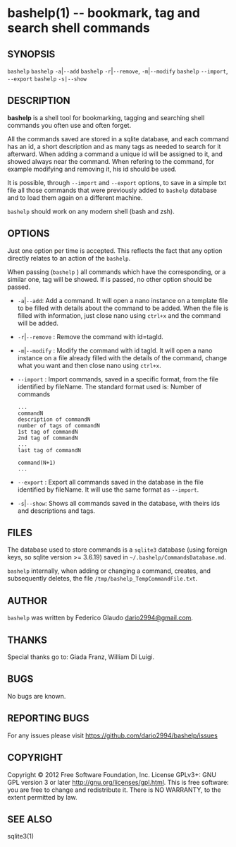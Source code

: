 bashelp(1) -- bookmark, tag and search shell commands
=============================================

## SYNOPSIS

`bashelp` <tag>
`bashelp` `-a`|`--add`
`bashelp`  `-r`|`--remove`, `-m`|`--modify` <tagId>
`bashelp` `--import`, `--export` <fileName>
`bashelp` `-s|--show`

## DESCRIPTION

**bashelp** is a shell tool for bookmarking, tagging and searching shell 
commands you often use and often forget.

All the commands saved are stored in a sqlite database, and each command has an 
id, a short description and as many tags as needed to search for it afterward. 
When adding a command a unique id will be assigned to it, and showed always near
the command. When refering to the command, for example modifying and removing
it, his id should be used.

It is possible, through `--import` and `--export` options, to save in a simple
txt file all those commands that were previously added to `bashelp` database and
to load them again on a different machine.

`bashelp` should work on any modern shell (bash and zsh).

## OPTIONS

Just one option per time is accepted. This reflects the fact that any option 
directly relates to an action of the `bashelp`.

When passing <tag> (`bashelp` <tag>) all commands which have the corresponding, 
or a similar one, tag will be showed.
If <tag> is passed, no other option should be passed.

  * `-a`|`--add`:
    Add a command. It will open a nano instance on a template file to be filled 
    with details about the command to be added. When the file is filled with 
    information, just close nano using `ctrl+x` and the command will be added.

  * `-r`|`--remove` <tagId>:
    Remove the command with id=tagId. 

  * `-m`|`--modify` <tagId>:
    Modify the command with id tagId. It will open a nano instance on a file
    already filled with the details of the command, change what you want and
    then close nano using `ctrl+x`.

  * `--import` <fileName>:
    Import commands, saved in a specific format, from the file identified by
    fileName.
    The standard format used is:
		Number of commands
		
		...
		commandN
		description of commandN
		number of tags of commandN
		1st tag of commandN
		2nd tag of commandN
		...
		last tag of commandN
		
		command(N+1)
		...
		
  * `--export` <fileName>:
    Export all commands saved in the database in the file identified by 
    fileName. It will use the same format as `--import`.
    
  * `-s`|`--show`:
    Shows all commands saved in the database, with theirs ids and descriptions
    and tags.

## FILES

The database used to store commands is a `sqlite3` database (using foreign keys, 
so sqlite version >= 3.6.19) saved in `~/.bashelp/CommandsDatabase.md`.

`bashelp` internally, when adding or changing a command, creates, and 
subsequently deletes, the file `/tmp/bashelp_TempCommandFile.txt`.

## AUTHOR
`bashelp` was written by Federico Glaudo <dario2994@gmail.com>.

## THANKS
Special thanks go to: Giada Franz, William Di Luigi.

## BUGS

No bugs are known.

## REPORTING BUGS

For any issues please visit <https://github.com/dario2994/bashelp/issues>

## COPYRIGHT

Copyright  ©  2012  Free Software Foundation, Inc.  License GPLv3+: GNU
GPL version 3 or later <http://gnu.org/licenses/gpl.html>.
This is free software: you are free  to  change  and  redistribute  it.
There is NO WARRANTY, to the extent permitted by law.


## SEE ALSO

sqlite3(1)
